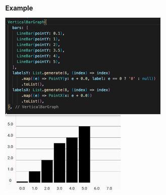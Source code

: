 <!-- 
This README describes the package. If you publish this package to pub.dev,
this README's contents appear on the landing page for your package.

For information about how to write a good package README, see the guide for
[writing package pages](https://dart.dev/guides/libraries/writing-package-pages). 

For general information about developing packages, see the Dart guide for
[creating packages](https://dart.dev/guides/libraries/create-library-packages)
and the Flutter guide for
[developing packages and plugins](https://flutter.dev/developing-packages). 
-->
## Example


![alt text](https://github.com/patrick3s/statistical_graphs/blob/v1.0.1/assets/script_vertical_bar.png) ![alt text](https://github.com/patrick3s/statistical_graphs/blob/v1.0.1/assets/vertical_bar.jpg)



